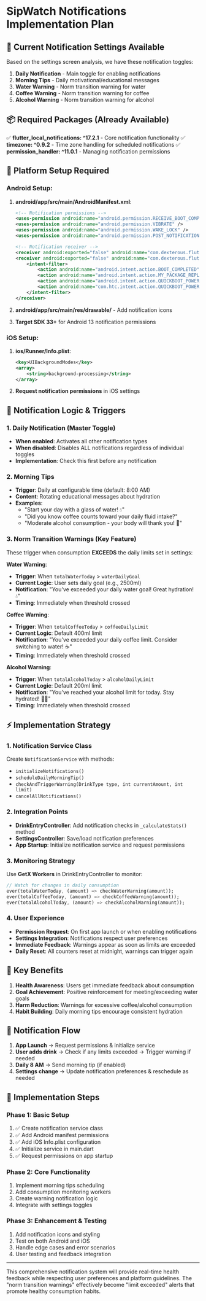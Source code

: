 # SipWatch Notifications Implementation Plan

## 📱 Current Notification Settings Available

Based on the settings screen analysis, we have these notification toggles:

1. **Daily Notification** - Main toggle for enabling notifications
2. **Morning Tips** - Daily motivational/educational messages
3. **Water Warning** - Norm transition warning for water
4. **Coffee Warning** - Norm transition warning for coffee
5. **Alcohol Warning** - Norm transition warning for alcohol

## 📦 Required Packages (Already Available)

✅ **flutter_local_notifications: ^17.2.1** - Core notification functionality
✅ **timezone: ^0.9.2** - Time zone handling for scheduled notifications
✅ **permission_handler: ^11.0.1** - Managing notification permissions

## 🔧 Platform Setup Required

### Android Setup:

1. **android/app/src/main/AndroidManifest.xml**:

   ```xml
   <!-- Notification permissions -->
   <uses-permission android:name="android.permission.RECEIVE_BOOT_COMPLETED"/>
   <uses-permission android:name="android.permission.VIBRATE" />
   <uses-permission android:name="android.permission.WAKE_LOCK" />
   <uses-permission android:name="android.permission.POST_NOTIFICATIONS"/>

   <!-- Notification receiver -->
   <receiver android:exported="false" android:name="com.dexterous.flutterlocalnotifications.ScheduledNotificationReceiver" />
   <receiver android:exported="false" android:name="com.dexterous.flutterlocalnotifications.ScheduledNotificationBootReceiver">
       <intent-filter>
           <action android:name="android.intent.action.BOOT_COMPLETED"/>
           <action android:name="android.intent.action.MY_PACKAGE_REPLACED"/>
           <action android:name="android.intent.action.QUICKBOOT_POWERON" />
           <action android:name="com.htc.intent.action.QUICKBOOT_POWERON"/>
       </intent-filter>
   </receiver>
   ```

2. **android/app/src/main/res/drawable/** - Add notification icons
3. **Target SDK 33+** for Android 13 notification permissions

### iOS Setup:

1. **ios/Runner/Info.plist**:
   ```xml
   <key>UIBackgroundModes</key>
   <array>
       <string>background-processing</string>
   </array>
   ```
2. **Request notification permissions** in iOS settings

## 🧠 Notification Logic & Triggers

### 1. Daily Notification (Master Toggle)

- **When enabled**: Activates all other notification types
- **When disabled**: Disables ALL notifications regardless of individual toggles
- **Implementation**: Check this first before any notification

### 2. Morning Tips

- **Trigger**: Daily at configurable time (default: 8:00 AM)
- **Content**: Rotating educational messages about hydration
- **Examples**:
  - "Start your day with a glass of water! 💧"
  - "Did you know coffee counts toward your daily fluid intake?"
  - "Moderate alcohol consumption - your body will thank you! 🌟"

### 3. Norm Transition Warnings (Key Feature)

These trigger when consumption **EXCEEDS** the daily limits set in settings:

**Water Warning**:

- **Trigger**: When `totalWaterToday` > `waterDailyGoal`
- **Current Logic**: User sets daily goal (e.g., 2500ml)
- **Notification**: "You've exceeded your daily water goal! Great hydration! 💧"
- **Timing**: Immediately when threshold crossed

**Coffee Warning**:

- **Trigger**: When `totalCoffeeToday` > `coffeeDailyLimit`
- **Current Logic**: Default 400ml limit
- **Notification**: "You've exceeded your daily coffee limit. Consider switching to water! ☕"
- **Timing**: Immediately when threshold crossed

**Alcohol Warning**:

- **Trigger**: When `totalAlcoholToday` > `alcoholDailyLimit`
- **Current Logic**: Default 200ml limit
- **Notification**: "You've reached your alcohol limit for today. Stay hydrated! 🚫🍺"
- **Timing**: Immediately when threshold crossed

## ⚡ Implementation Strategy

### 1. Notification Service Class

Create `NotificationService` with methods:

- `initializeNotifications()`
- `scheduleDailyMorningTip()`
- `checkAndTriggerWarning(DrinkType type, int currentAmount, int limit)`
- `cancelAllNotifications()`

### 2. Integration Points

- **DrinkEntryController**: Add notification checks in `_calculateStats()` method
- **SettingsController**: Save/load notification preferences
- **App Startup**: Initialize notification service and request permissions

### 3. Monitoring Strategy

Use **GetX Workers** in DrinkEntryController to monitor:

```dart
// Watch for changes in daily consumption
ever(totalWaterToday, (amount) => checkWaterWarning(amount));
ever(totalCoffeeToday, (amount) => checkCoffeeWarning(amount));
ever(totalAlcoholToday, (amount) => checkAlcoholWarning(amount));
```

### 4. User Experience

- **Permission Request**: On first app launch or when enabling notifications
- **Settings Integration**: Notifications respect user preferences
- **Immediate Feedback**: Warnings appear as soon as limits are exceeded
- **Daily Reset**: All counters reset at midnight, warnings can trigger again

## 🎯 Key Benefits

1. **Health Awareness**: Users get immediate feedback about consumption
2. **Goal Achievement**: Positive reinforcement for meeting/exceeding water goals
3. **Harm Reduction**: Warnings for excessive coffee/alcohol consumption
4. **Habit Building**: Daily morning tips encourage consistent hydration

## 🔄 Notification Flow

1. **App Launch** → Request permissions & initialize service
2. **User adds drink** → Check if any limits exceeded → Trigger warning if needed
3. **Daily 8 AM** → Send morning tip (if enabled)
4. **Settings change** → Update notification preferences & reschedule as needed

## 🚀 Implementation Steps

### Phase 1: Basic Setup

1. ✅ Create notification service class
2. ✅ Add Android manifest permissions
3. ✅ Add iOS Info.plist configuration
4. ✅ Initialize service in main.dart
5. ✅ Request permissions on app startup

### Phase 2: Core Functionality

1. Implement morning tips scheduling
2. Add consumption monitoring workers
3. Create warning notification logic
4. Integrate with settings toggles

### Phase 3: Enhancement & Testing

1. Add notification icons and styling
2. Test on both Android and iOS
3. Handle edge cases and error scenarios
4. User testing and feedback integration

---

This comprehensive notification system will provide real-time health feedback while respecting user preferences and platform guidelines. The "norm transition warnings" effectively become "limit exceeded" alerts that promote healthy consumption habits.
